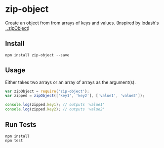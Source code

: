 # zip-object

Create an object from from arrays of keys and values. (Inspired by [lodash's _.zipObject](http://devdocs.io/lodash/index#zipObject))

## Install

```
npm install zip-object --save
```

## Usage

Either takes two arrays or an array of arrays as the argument(s).

```js
var zipObject = require('zip-object');
var zipped = zipObject(['key1', 'key2'], ['value1', 'value2']);

console.log(zipped.key1); // outputs 'value1'
console.log(zipped.key2); // outputs 'value2'
```

## Run Tests

```
npm install
npm test
```
